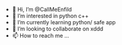 - 👋 Hi, I’m @CallMeEnfild
- 👀 I’m interested in python c++
- 🌱 I’m currently learning python/ safe app
- 💞️ I’m looking to collaborate on xddd
- 📫 How to reach me ...

<!---
CallMeEnfild/CallMeEnfild is a ✨ special ✨ repository because its `README.md` (this file) appears on your GitHub profile.
You can click the Preview link to take a look at your changes.
--->
